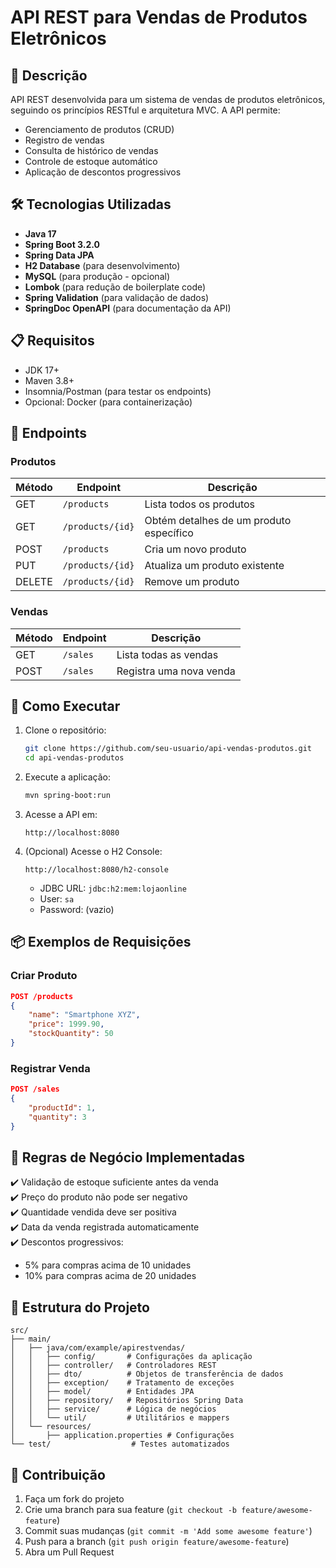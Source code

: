 # API REST para Vendas de Produtos Eletrônicos

## 📝 Descrição

API REST desenvolvida para um sistema de vendas de produtos eletrônicos, seguindo os princípios RESTful e arquitetura MVC. A API permite:

- Gerenciamento de produtos (CRUD)
- Registro de vendas
- Consulta de histórico de vendas
- Controle de estoque automático
- Aplicação de descontos progressivos

## 🛠 Tecnologias Utilizadas

- **Java 17**
- **Spring Boot 3.2.0**
- **Spring Data JPA**
- **H2 Database** (para desenvolvimento)
- **MySQL** (para produção - opcional)
- **Lombok** (para redução de boilerplate code)
- **Spring Validation** (para validação de dados)
- **SpringDoc OpenAPI** (para documentação da API)

## 📋 Requisitos

- JDK 17+
- Maven 3.8+
- Insomnia/Postman (para testar os endpoints)
- Opcional: Docker (para containerização)

## 🔌 Endpoints

### Produtos

| Método | Endpoint               | Descrição                              |
|--------|------------------------|----------------------------------------|
| GET    | `/products`            | Lista todos os produtos                |
| GET    | `/products/{id}`       | Obtém detalhes de um produto específico|
| POST   | `/products`            | Cria um novo produto                   |
| PUT    | `/products/{id}`       | Atualiza um produto existente          |
| DELETE | `/products/{id}`       | Remove um produto                      |

### Vendas

| Método | Endpoint               | Descrição                              |
|--------|------------------------|----------------------------------------|
| GET    | `/sales`               | Lista todas as vendas                  |
| POST   | `/sales`               | Registra uma nova venda                |

## 🚀 Como Executar

1. Clone o repositório:
   ```bash
   git clone https://github.com/seu-usuario/api-vendas-produtos.git
   cd api-vendas-produtos
   ```

2. Execute a aplicação:
   ```bash
   mvn spring-boot:run
   ```

3. Acesse a API em:
   ```
   http://localhost:8080
   ```

4. (Opcional) Acesse o H2 Console:
   ```
   http://localhost:8080/h2-console
   ```
   - JDBC URL: `jdbc:h2:mem:lojaonline`
   - User: `sa`
   - Password: (vazio)


## 📦 Exemplos de Requisições

### Criar Produto
```json
POST /products
{
    "name": "Smartphone XYZ",
    "price": 1999.90,
    "stockQuantity": 50
}
```

### Registrar Venda
```json
POST /sales
{
    "productId": 1,
    "quantity": 3
}
```

## 🧪 Regras de Negócio Implementadas

✔️ Validação de estoque suficiente antes da venda  
✔️ Preço do produto não pode ser negativo  
✔️ Quantidade vendida deve ser positiva  
✔️ Data da venda registrada automaticamente  
✔️ Descontos progressivos:  
   - 5% para compras acima de 10 unidades  
   - 10% para compras acima de 20 unidades  

## 📂 Estrutura do Projeto

```
src/
├── main/
│   ├── java/com/example/apirestvendas/
│   │   ├── config/       # Configurações da aplicação
│   │   ├── controller/   # Controladores REST
│   │   ├── dto/          # Objetos de transferência de dados
│   │   ├── exception/    # Tratamento de exceções
│   │   ├── model/        # Entidades JPA
│   │   ├── repository/   # Repositórios Spring Data
│   │   ├── service/      # Lógica de negócios
│   │   └── util/         # Utilitários e mappers
│   └── resources/
│       ├── application.properties # Configurações
└── test/                  # Testes automatizados
```

## 🤝 Contribuição

1. Faça um fork do projeto
2. Crie uma branch para sua feature (`git checkout -b feature/awesome-feature`)
3. Commit suas mudanças (`git commit -m 'Add some awesome feature'`)
4. Push para a branch (`git push origin feature/awesome-feature`)
5. Abra um Pull Request

